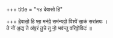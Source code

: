 +++
title = "१४ देवासो हि"

+++
दे॒वासो॒ हि ष्मा॒ मन॑वे॒ सम॑न्यवो॒ विश्वे॑ सा॒कं सरा॑तयः ।  
ते नो॑ अ॒द्य ते अ॑प॒रं तु॒चे तु नो॒ भव॑न्तु वरिवो॒विदः॑ ॥